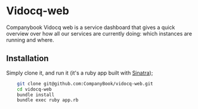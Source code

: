 # Vidocq-web
Companybook Vidocq web is a service dashboard that gives a quick 
overview over how all our services are currently doing: which 
instances are running and where.

## Installation
Simply clone it, and run it (it's a ruby app built with
[Sinatra](https://github.com/sinatra/sinatra/));

```bash
    git clone git@github.com:CompanyBook/vidocq-web.git
    cd vidocq-web
    bundle install
    bundle exec ruby app.rb
```